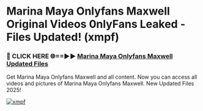# Marina Maya Onlyfans Maxwell Original Videos 0nlyFans Leaked - Files Updated! (xmpf)

<h3>🔴 CLICK HERE 🌐==►► <a href="https://tinyurl.com/2jnfzry5" rel="nofollow">Marina Maya Onlyfans Maxwell Updated Files</a></h3>

Get Marina Maya Onlyfans Maxwell and all content. Now you can access all videos and pictures of Marina Maya Onlyfans Maxwell. New Updated Files 2025!

[![xmpf](https://i.imgur.com/GyGTBgg.gif)](https://tinyurl.com/2jnfzry5)
